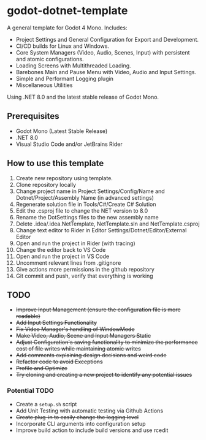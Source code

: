 # godot-dotnet-template
A general template for Godot 4 Mono. Includes:
- Project Settings and General Configuration for Export and Development.
- CI/CD builds for Linux and Windows.
- Core System Managers (Video, Audio, Scenes, Input) with persistent and atomic configurations.
- Loading Screens with Multithreaded Loading.
- Barebones Main and Pause Menu with Video, Audio and Input Settings.
- Simple and Performant Logging plugin
- Miscellaneous Utilities

Using .NET 8.0 and the latest stable release of Godot Mono.

## Prerequisites
- Godot Mono (Latest Stable Release)
- .NET 8.0
- Visual Studio Code and/or JetBrains Rider

## How to use this template
1. Create new repository using template.
2. Clone repository locally
3. Change project name in Project Settings/Config/Name and Dotnet/Project/Assembly Name (in advanced settings)
4. Regenerate solution file in Tools/C#/Create C# Solution
5. Edit the .csproj file to change the NET version to 8.0
6. Rename the DotSettings files to the new assembly name
7. Delete .idea/.idea.NetTemplate, NetTemplate.sln and NetTemplate.csproj
8. Change text editor to Rider in Editor Settings/Dotnet/Editor/External Editor
9. Open and run the project in Rider (with tracing)
10. Change the editor back to VS Code
11. Open and run the project in VS Code
12. Uncomment relevant lines from .gitignore
13. Give actions more permissions in the github repository
14. Git commit and push, verify that everything is working

## TODO
- ~~Improve Input Management (ensure the configuration file is more readable)~~
- ~~Add Input Settings Functionality~~
- ~~Fix Video Manager's handling of WindowMode~~
- ~~Make Video, Audio, Scene and Input Managers Static~~
- ~~Adjust Configuration's saving functionality to minimize the performance cost of file writes while maintaining atomic writes~~
- ~~Add comments explaining design decisions and weird code~~
- ~~Refactor code to avoid Exceptions~~
- ~~Profile and Optimize~~
- ~~Try cloning and creating a new project to identify any potential issues~~

### Potential TODO
- Create a `setup.sh` script
- Add Unit Testing with automatic testing via Github Actions
- ~~Create plug-in to easily change the logging level~~
- Incorporate CLI arguments into configuration setup
- Improve build action to include build versions and use rcedit
